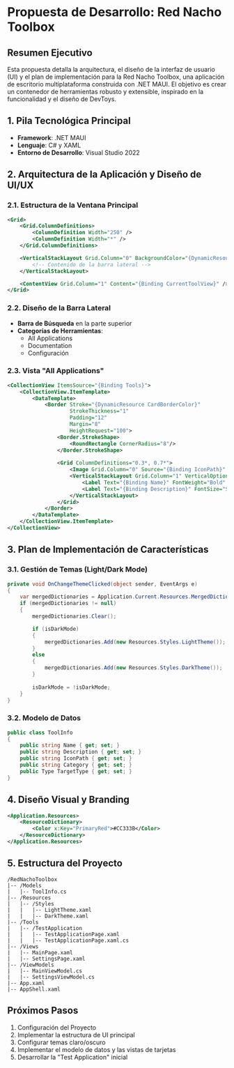# Propuesta de Desarrollo: Red Nacho Toolbox

## Resumen Ejecutivo

Esta propuesta detalla la arquitectura, el diseño de la interfaz de usuario (UI) y el plan de implementación para la Red Nacho Toolbox, una aplicación de escritorio multiplataforma construida con .NET MAUI. El objetivo es crear un contenedor de herramientas robusto y extensible, inspirado en la funcionalidad y el diseño de DevToys.

## 1. Pila Tecnológica Principal

- **Framework**: .NET MAUI
- **Lenguaje**: C# y XAML
- **Entorno de Desarrollo**: Visual Studio 2022

## 2. Arquitectura de la Aplicación y Diseño de UI/UX

### 2.1. Estructura de la Ventana Principal

```xml
<Grid>
    <Grid.ColumnDefinitions>
        <ColumnDefinition Width="250" />
        <ColumnDefinition Width="*" />
    </Grid.ColumnDefinitions>

    <VerticalStackLayout Grid.Column="0" BackgroundColor="{DynamicResource SidebarBackgroundColor}">
        <!-- Contenido de la barra lateral -->
    </VerticalStackLayout>

    <ContentView Grid.Column="1" Content="{Binding CurrentToolView}" />
</Grid>
```

### 2.2. Diseño de la Barra Lateral

- **Barra de Búsqueda** en la parte superior
- **Categorías de Herramientas**:
  - All Applications
  - Documentation
  - Configuración

### 2.3. Vista "All Applications"

```xml
<CollectionView ItemsSource="{Binding Tools}">
    <CollectionView.ItemTemplate>
        <DataTemplate>
            <Border Stroke="{DynamicResource CardBorderColor}"
                    StrokeThickness="1"
                    Padding="12"
                    Margin="8"
                    HeightRequest="100">
                <Border.StrokeShape>
                    <RoundRectangle CornerRadius="8"/>
                </Border.StrokeShape>
                
                <Grid ColumnDefinitions="0.3*, 0.7*">
                    <Image Grid.Column="0" Source="{Binding IconPath}" Aspect="AspectFit" />
                    <VerticalStackLayout Grid.Column="1" VerticalOptions="Center">
                        <Label Text="{Binding Name}" FontWeight="Bold" />
                        <Label Text="{Binding Description}" FontSize="Small" />
                    </VerticalStackLayout>
                </Grid>
            </Border>
        </DataTemplate>
    </CollectionView.ItemTemplate>
</CollectionView>
```

## 3. Plan de Implementación de Características

### 3.1. Gestión de Temas (Light/Dark Mode)

```csharp
private void OnChangeThemeClicked(object sender, EventArgs e)
{
    var mergedDictionaries = Application.Current.Resources.MergedDictionaries;
    if (mergedDictionaries != null)
    {
        mergedDictionaries.Clear();

        if (isDarkMode) 
        {
            mergedDictionaries.Add(new Resources.Styles.LightTheme());
        }
        else
        {
            mergedDictionaries.Add(new Resources.Styles.DarkTheme());
        }
        
        isDarkMode = !isDarkMode;
    }
}
```

### 3.2. Modelo de Datos

```csharp
public class ToolInfo
{
    public string Name { get; set; }
    public string Description { get; set; }
    public string IconPath { get; set; }
    public string Category { get; set; }
    public Type TargetType { get; set; }
}
```

## 4. Diseño Visual y Branding

```xml
<Application.Resources>
    <ResourceDictionary>
        <Color x:Key="PrimaryRed">#CC333B</Color>
    </ResourceDictionary>
</Application.Resources>
```

## 5. Estructura del Proyecto

```
/RedNachoToolbox
|-- /Models
|   |-- ToolInfo.cs
|-- /Resources
|   |-- /Styles
|   |   |-- LightTheme.xaml
|   |   |-- DarkTheme.xaml
|-- /Tools
|   |-- /TestApplication
|   |   |-- TestApplicationPage.xaml
|   |   |-- TestApplicationPage.xaml.cs
|-- /Views
|   |-- MainPage.xaml
|   |-- SettingsPage.xaml
|-- /ViewModels
|   |-- MainViewModel.cs
|   |-- SettingsViewModel.cs
|-- App.xaml
|-- AppShell.xaml
```

## Próximos Pasos

1. Configuración del Proyecto
2. Implementar la estructura de UI principal
3. Configurar temas claro/oscuro
4. Implementar el modelo de datos y las vistas de tarjetas
5. Desarrollar la "Test Application" inicial
